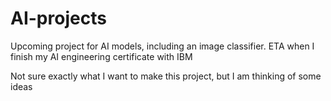 # AI-projects
Upcoming project for AI models, including an image classifier. ETA when I finish my AI engineering certificate with IBM

Not sure exactly what I want to make this project, but I am thinking of some ideas
